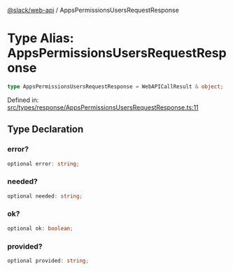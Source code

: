 [@slack/web-api](../index.md) / AppsPermissionsUsersRequestResponse

# Type Alias: AppsPermissionsUsersRequestResponse

```ts
type AppsPermissionsUsersRequestResponse = WebAPICallResult & object;
```

Defined in: [src/types/response/AppsPermissionsUsersRequestResponse.ts:11](https://github.com/slackapi/node-slack-sdk/blob/main/packages/web-api/src/types/response/AppsPermissionsUsersRequestResponse.ts#L11)

## Type Declaration

### error?

```ts
optional error: string;
```

### needed?

```ts
optional needed: string;
```

### ok?

```ts
optional ok: boolean;
```

### provided?

```ts
optional provided: string;
```
